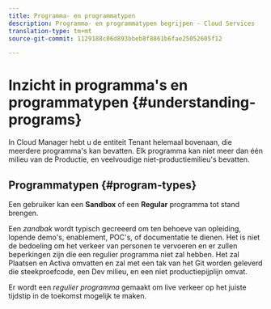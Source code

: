 ```yaml
---
title: Programma- en programmatypen
description: Programma- en programmatypen begrijpen - Cloud Services
translation-type: tm+mt
source-git-commit: 1129188c06d893bbeb8f8861b6fae25052605f12

---
```



# Inzicht in programma&#39;s en programmatypen {#understanding-programs}

In Cloud Manager hebt u de entiteit Tenant helemaal bovenaan, die meerdere programma&#39;s kan bevatten.  Elk programma kan niet meer dan één milieu van de Productie, en veelvoudige niet-productiemilieu&#39;s bevatten.

## Programmatypen {#program-types}

Een gebruiker kan een **Sandbox** of een **Regular** programma tot stand brengen.

Een *zandbak* wordt typisch gecreeerd om ten behoeve van opleiding, lopende demo&#39;s, enablement, POC&#39;s, of documentatie te dienen. Het is niet de bedoeling om het verkeer van personen te vervoeren en er zullen beperkingen zijn die een regulier programma niet zal hebben. Het zal Plaatsen en Activa omvatten en zal met een tak van het Git worden geleverd die steekproefcode, een Dev milieu, en een niet productiepijplijn omvat.

Er wordt een *regulier programma* gemaakt om live verkeer op het juiste tijdstip in de toekomst mogelijk te maken.